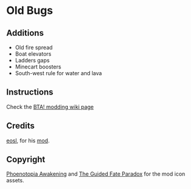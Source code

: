 # Old Bugs

## Additions

* Old fire spread
* Boat elevators
* Ladders gaps
* Minecart boosters
* South-west rule for water and lava

## Instructions

Check the [BTA! modding wiki page](https://bta.miraheze.org/wiki/Modding)

## Credits

[eosl](https://github.com/EOfSL), for his [mod](https://github.com/EOfSL/bta-old-nostalgic-bugs).

## Copyright

[Phoenotopia Awakening](https://phoenotopia.com/) and [The Guided Fate Paradox](https://nippon1.jp/consumer/kamipara/) for the mod icon assets.

